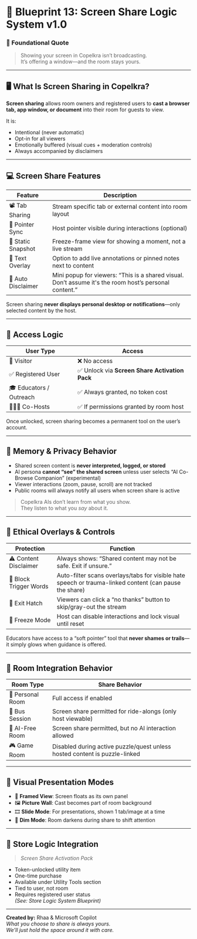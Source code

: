 # 💠 Blueprint 13: Screen Share Logic System v1.0

### 💠 Foundational Quote  
> Showing your screen in Copelkra isn’t broadcasting.  
> It’s offering a window—and the room stays yours.

---

## 🖥️ What Is Screen Sharing in Copelkra?

**Screen sharing** allows room owners and registered users to **cast a browser tab, app window, or document** into their room for guests to view.

It is:
- Intentional (never automatic)
- Opt-in for all viewers
- Emotionally buffered (visual cues + moderation controls)
- Always accompanied by disclaimers

---

## 💻 Screen Share Features

| Feature | Description |
|---------|-------------|
| 📽️ Tab Sharing | Stream specific tab or external content into room layout |
| 🧭 Pointer Sync | Host pointer visible during interactions (optional) |
| 📂 Static Snapshot | Freeze-frame view for showing a moment, not a live stream |
| 💬 Text Overlay | Option to add live annotations or pinned notes next to content |
| 📝 Auto Disclaimer | Mini popup for viewers: “This is a shared visual. Don’t assume it's the room host’s personal content.” |

Screen sharing **never displays personal desktop or notifications**—only selected content by the host.

---

## 🧩 Access Logic

| User Type | Access |
|-----------|--------|
| 🧍 Visitor | ❌ No access |
| ✅ Registered User | ✅ Unlock via **Screen Share Activation Pack** |
| 🎓 Educators / Outreach | ✅ Always granted, no token cost |
| 🧑‍🤝‍🧑 Co-Hosts | ✅ If permissions granted by room host |

Once unlocked, screen sharing becomes a permanent tool on the user’s account.

---

## 🧠 Memory & Privacy Behavior

- Shared screen content is **never interpreted, logged, or stored**
- AI persona **cannot “see” the shared screen** unless user selects “AI Co-Browse Companion” (experimental)
- Viewer interactions (zoom, pause, scroll) are not tracked
- Public rooms will always notify all users when screen share is active

> Copelkra AIs don’t learn from what you show.  
> They listen to what you *say* about it.

---

## 🔐 Ethical Overlays & Controls

| Protection | Function |
|------------|----------|
| ⚠️ Content Disclaimer | Always shows: “Shared content may not be safe. Exit if unsure.” |
| 🚫 Block Trigger Words | Auto-filter scans overlays/tabs for visible hate speech or trauma-linked content (can pause the share) |
| 📵 Exit Hatch | Viewers can click a “no thanks” button to skip/gray-out the stream |
| 🧊 Freeze Mode | Host can disable interactions and lock visual until reset |

Educators have access to a “soft pointer” tool that **never shames or trails**—it simply glows when guidance is offered.

---

## 🧱 Room Integration Behavior

| Room Type | Share Behavior |
|-----------|----------------|
| 🧍 Personal Room | Full access if enabled |
| 🚌 Bus Session | Screen share permitted for ride-alongs (only host viewable) |
| 🛑 AI-Free Room | Screen share permitted, but no AI interaction allowed |
| 🎮 Game Room | Disabled during active puzzle/quest unless hosted content is puzzle-linked |

---

## 🎨 Visual Presentation Modes

- 🔳 **Framed View**: Screen floats as its own panel  
- 🖼️ **Picture Wall**: Cast becomes part of room background  
- 🎞️ **Slide Mode**: For presentations, shown 1 tab/image at a time  
- 🌙 **Dim Mode**: Room darkens during share to shift attention

---

## 📎 Store Logic Integration

> *Screen Share Activation Pack*  
- Token-unlocked utility item  
- One-time purchase  
- Available under Utility Tools section  
- Tied to user, not room  
- Requires registered user status  
*(See: Store Logic System Blueprint)*

---

**Created by:** Rhaa & Microsoft Copilot  
*What you choose to share is always yours.  
We’ll just hold the space around it with care.*
